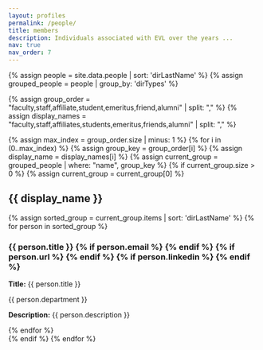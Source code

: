 ```yaml
---
layout: profiles
permalink: /people/
title: members
description: Individuals associated with EVL over the years ...
nav: true
nav_order: 7
---
```


{% assign people = site.data.people | sort: 'dirLastName' %}
{% assign grouped_people = people | group_by: 'dirTypes' %}

<!-- Define desired raw order and matching display names -->
{% assign group_order = "faculty,staff,affiliate,student,emeritus,friend,alumni" | split: "," %}
{% assign display_names = "faculty,staff,affiliates,students,emeritus,friends,alumni" | split: "," %}

{% assign max_index = group_order.size | minus: 1 %}
{% for i in (0..max_index) %}
  {% assign group_key = group_order[i] %}
  {% assign display_name = display_names[i] %}
  {% assign current_group = grouped_people | where: "name", group_key %}
  {% if current_group.size > 0 %}
    {% assign current_group = current_group[0] %}
    <h2>{{ display_name }}</h2>
    <!-- Create a container for the grid layout -->
    <div class="profile-grid">
      {% assign sorted_group = current_group.items | sort: 'dirLastName' %}
      {% for person in sorted_group %}
        <div class="profile-column">
          <h3>
            {{ person.title }}
            <!-- Social icons section: moved inline after name -->
            <span class="social-icons">
              {% if person.email %}
                <a href="mailto:{{ person.email }}" title="Email"><i class="fa fa-envelope"></i></a>
              {% endif %}
              {% if person.url %}
                <a href="{{ person.url }}" title="Website"><i class="fa fa-globe"></i></a>
              {% endif %}
              {% if person.linkedin %}
                <a href="{{ person.linkedin }}" title="LinkedIn"><i class="fa-brands fa-linkedin"></i></a>
              {% endif %}
            </span>
          </h3>
          <p><strong>Title:</strong> {{ person.title }}</p>
          <p>{{ person.department }}</p>
          <p><strong>Description:</strong> {{ person.description }}</p>
        </div>
      {% endfor %}
    </div>
  {% endif %}
{% endfor %}